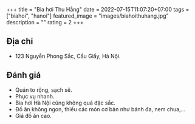 +++
title = "Bia hơi Thu Hằng"
date = 2022-07-15T11:07:20+07:00
tags = ["biahoi", "hanoi"]
featured_image = "images/biahoithuhang.jpg"
description = ""
rating = 2
+++

## Địa chỉ

- 123 Nguyễn Phong Sắc, Cầu Giấy, Hà Nội.

## Đánh giá

- Quán to rộng, sạch sẽ.
- Phục vụ nhanh.
- Bia hơi Hà Nội cũng không quá đặc sắc.
- Đồ ăn không ngon, thiếu các món cơ bản như bánh đa, nem chua,...
- Giá đồ ăn cao.
